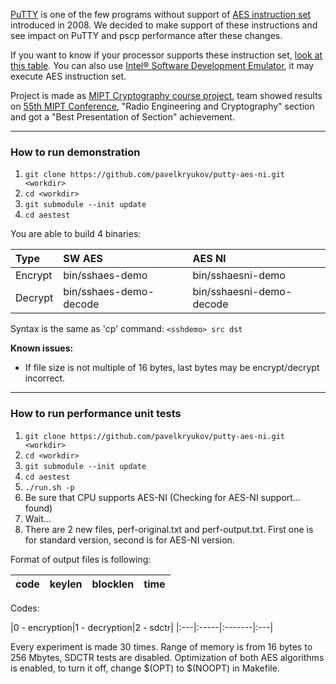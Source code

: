 [PuTTY](http://www.putty.org/) is one of the few programs without support of [AES instruction set](http://en.wikipedia.org/wiki/AES_instruction_set) introduced in 2008. We decided to make support of these instructions and see impact on PuTTY and pscp performance after these changes.

If you want to know if your processor supports these instruction set, [look at this table](http://ark.intel.com/search/advanced?AESTech=true). You can also use [Intel® Software Development Emulator](http://software.intel.com/en-us/articles/intel-software-development-emulator), it may execute AES instruction set.

Project is made as [MIPT Cryptography course project](http://radio.fizteh.ru/infsec/), team showed results on [55th MIPT Conference](http://conf55.mipt.ru/info/main/), "Radio Engineering and Cryptography" section and got a "Best Presentation of Section" achievement.

----
### How to run demonstration

  1. `git clone https://github.com/pavelkryukov/putty-aes-ni.git <workdir>`
  1. `cd <workdir>`
  1. `git submodule --init update`
  1. `cd aestest`

You are able to build 4 binaries:

| Type | SW AES | AES NI |
|:-|:-------|:-------|
| Encrypt | bin/sshaes-demo | bin/sshaesni-demo |
| Decrypt | bin/sshaes-demo-decode | bin/sshaesni-demo-decode |

Syntax is the same as 'cp' command:
`<sshdemo> src dst`

**Known issues:**
  * If file size is not multiple of 16 bytes, last bytes may be encrypt/decrypt incorrect.

----
### How to run performance unit tests

  1. `git clone https://github.com/pavelkryukov/putty-aes-ni.git <workdir>`
  1. `cd <workdir>`
  1. `git submodule --init update`
  1. `cd aestest`
  1. `./run.sh -p`
  1. Be sure that CPU supports AES-NI (Checking for AES-NI support... found)
  1. Wait...
  1. There are 2 new files, perf-original.txt and perf-output.txt. First one is for standard version, second is for AES-NI version.

Format of output files is following:

|code|keylen|blocklen|time|
|:---|:-----|:-------|:---|

Codes:

|0 - encryption|1 - decryption|2 - sdctr|
|:---|:-----|:-------|:---|

Every experiment is made 30 times. Range of memory is from 16 bytes to 256 Mbytes, SDCTR tests are disabled.
Optimization of both AES algorithms is enabled, to turn it off, change $(OPT) to $(NOOPT) in Makefile.
